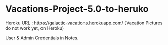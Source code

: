 # Vacations-Project-5.0-to-heruko

Heroku URL :
https://galactic-vacations.herokuapp.com/
(Vacation Pictures do not work yet, on Heroku)

User & Admin Credentials in Notes.

